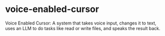 # voice-enabled-cursor
Voice Enabled Cursor: A system that takes voice input, changes it to text, uses an LLM to do tasks like read or write files, and speaks the result back.
